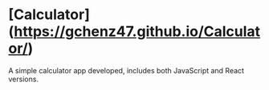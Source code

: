 # [Calculator] (https://gchenz47.github.io/Calculator/)
A simple calculator app developed, includes both JavaScript and React versions.

